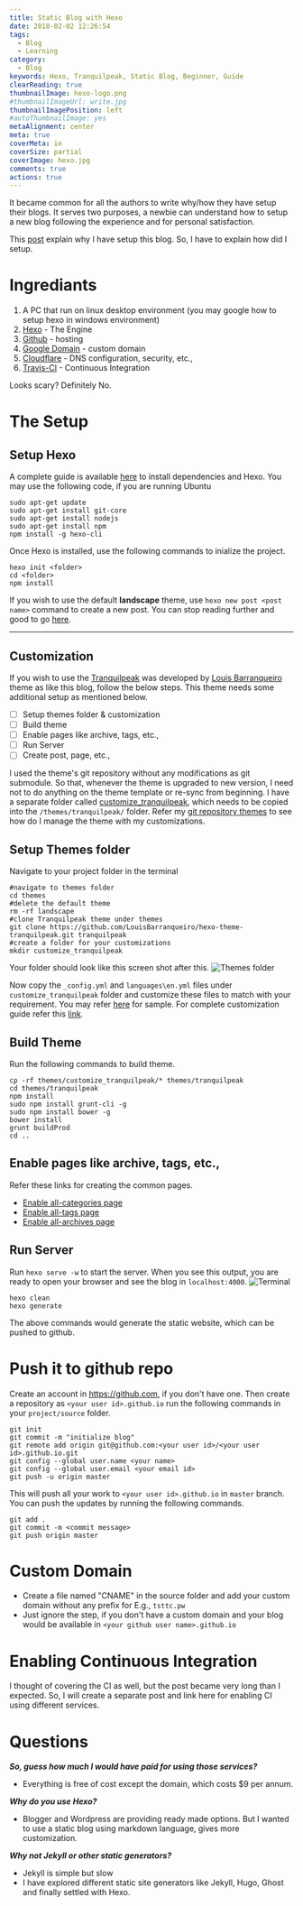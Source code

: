 ```yaml
---
title: Static Blog with Hexo
date: 2018-02-02 12:26:54
tags:
  - Blog
  - Learning
category:
  - Blog
keywords: Hexo, Tranquilpeak, Static Blog, Beginner, Guide
clearReading: true
thumbnailImage: hexo-logo.png
#thumbnailImageUrl: write.jpg
thumbnailImagePosition: left
#autoThumbnailImage: yes
metaAlignment: center
meta: true
coverMeta: in
coverSize: partial
coverImage: hexo.jpg
comments: true
actions: true
---
```

It became common for all the authors to write why/how they have setup their blogs.  It serves two purposes, a newbie can understand how to setup a new blog following the experience and for personal satisfaction. 

<!---more--->

This [post](/General/The-Renascence/) explain why I have setup this blog. So, I have to explain how did I setup.
<!-- toc -->

# Ingrediants
1. A PC that run on linux desktop environment (you may google how to setup hexo in windows environment)
2. [Hexo](https://hexo.io) - The Engine
3. [Github](https://github.com) - hosting
4. [Google Domain](https://domains.google.com) - custom domain
5. [Cloudflare](https://cloudflare.com) - DNS configuration, security, etc.,
6. [Travis-CI](https://travis-ci.org) - Continuous Integration

Looks scary? Definitely No.

# The Setup
## Setup Hexo
A complete guide is available [here](https://hexo.io/docs/#Installation) to install dependencies and Hexo.  You may use the following code, if you are running Ubuntu
```
sudo apt-get update
sudo apt-get install git-core
sudo apt-get install nodejs
sudo apt-get install npm
npm install -g hexo-cli
```
Once Hexo is installed, use the following commands to inialize the project.
```
hexo init <folder>
cd <folder>
npm install
```
If you wish to use the default __landscape__ theme, use `hexo new post <post name>` command to create a new post.
You can stop reading further and good to go [here](#Run-Server).  

---
## Customization
If you wish to use the [Tranquilpeak](https://github.com/LouisBarranqueiro/hexo-theme-tranquilpeak) was developed by [Louis Barranqueiro](https://github.com/LouisBarranqueiro) theme as like this blog, follow the below steps. This theme needs some additional setup as mentioned below.  

- [ ] Setup themes folder & customization
- [ ] Build theme
- [ ] Enable pages like archive, tags, etc.,
- [ ] Run Server
- [ ] Create post, page, etc.,

I used the theme's git repository without any modifications as git submodule.  So that, whenever the theme is upgraded to new version, I need not to do anything on the theme template or re-sync from beginning.  I have a separate folder called [customize_tranquilpeak](https://github.com/anbuchelva/anbuchelva.github.io/tree/source/themes/customize_tranquilpeak), which needs to be copied into the `/themes/tranquilpeak/` folder. Refer my [git repository themes](https://github.com/anbuchelva/anbuchelva.github.io/tree/source/themes) to see how do I manage the theme with my customizations.  

## Setup Themes folder
Navigate to your project folder in the terminal

```
#navigate to themes folder
cd themes
#delete the default theme
rm -rf landscape 
#clone Tranquilpeak theme under themes
git clone https://github.com/LouisBarranqueiro/hexo-theme-tranquilpeak.git tranquilpeak
#create a folder for your customizations
mkdir customize_tranquilpeak
```
Your folder should look like this screen shot after this.
![Themes folder](themes_folder.png)

Now copy the `_config.yml` and `languages\en.yml` files under `customize_tranquilpeak` folder and customize these files to match with your requirement.  You may refer [here](https://github.com/anbuchelva/anbuchelva.github.io/tree/source/themes/customize_tranquilpeak) for sample. For complete customization guide refer this [link](https://github.com/LouisBarranqueiro/hexo-theme-tranquilpeak/blob/master/docs/user.md).

## Build Theme
Run the following commands to build theme.
```
cp -rf themes/customize_tranquilpeak/* themes/tranquilpeak
cd themes/tranquilpeak
npm install
sudo npm install grunt-cli -g
sudo npm install bower -g
bower install
grunt buildProd
cd ..
```
## Enable pages like archive, tags, etc.,
Refer these links for creating the common pages.
-  [Enable all-categories page](https://github.com/LouisBarranqueiro/hexo-theme-tranquilpeak/blob/master/docs/user.md#enable-all-categories-page)
-  [Enable all-tags page](https://github.com/LouisBarranqueiro/hexo-theme-tranquilpeak/blob/master/docs/user.md#enable-all-tags-page)
-  [Enable all-archives page](https://github.com/LouisBarranqueiro/hexo-theme-tranquilpeak/blob/master/docs/user.md#enable-all-archives-page)

## Run Server
Run `hexo serve -w` to start the server. When you see this output, you are ready to open your browser and see the blog in `localhost:4000`.
![Terminal](run_server.png)

```
hexo clean
hexo generate
```
The above commands would generate the static website, which can be pushed to github.

# Push it to github repo

Create an account in https://github.com, if you don't have one.  Then create a repository as `<your user id>.github.io`
run the following commands in your `project/source` folder.
```
git init
git commit -m "initialize blog"
git remote add origin git@github.com:<your user id>/<your user id>.github.io.git
git config --global user.name <your name>
git config --global user.email <your email id>
git push -u origin master
```
This will push all your work to `<your user id>.github.io` in `master` branch. You can push the updates by running the following commands.

```
git add .
git commit -m <commit message>
git push origin master
```

# Custom Domain
- Create a file named "CNAME" in the source folder and add your custom domain without any prefix for E.g., `tsttc.pw`
- Just ignore the step, if you don't have a custom domain and your blog would be available in `<your github user name>.github.io`

# Enabling Continuous Integration
 
I thought of covering the CI as well, but the post became very long than I expected. So, I will create a separate post and link here for enabling CI using different services.

# Questions

**_So, guess how much I would have paid for using those services?_**
-  Everything is free of cost except the domain, which costs $9 per annum. 

**_Why do you use Hexo?_**
-  Blogger and Wordpress are providing ready made options.  But I wanted to use a static blog using markdown language, gives more customization.

**_Why not Jekyll or other static generators?_**
-  Jekyll is simple but slow
-  I have explored different static site generators like Jekyll, Hugo, Ghost and finally settled with Hexo. 
